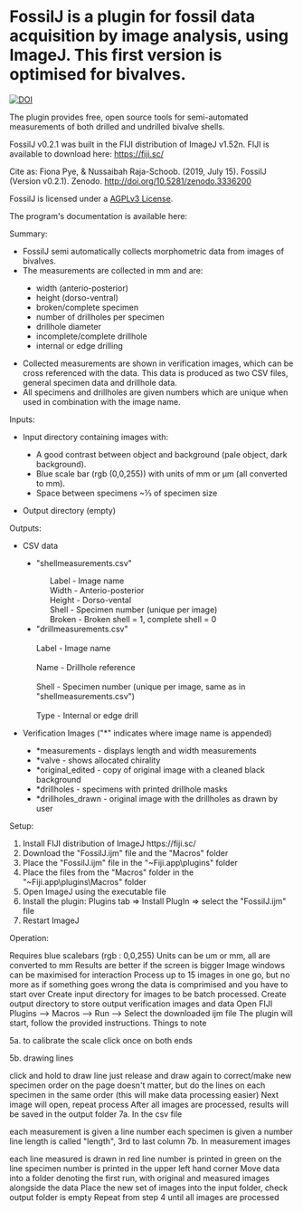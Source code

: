 # FossilJ is a plugin for fossil data acquisition by image analysis, using ImageJ. This first version is optimised for bivalves.

[![DOI](https://zenodo.org/badge/DOI/10.5281/zenodo.3336200.svg)](https://doi.org/10.5281/zenodo.3336200)

The plugin provides free, open source tools for semi-automated measurements of both drilled and undrilled bivalve shells. 

FossilJ v0.2.1 was built in the FIJI distribution of ImageJ v1.52n.
FIJI is available to download here: https://fiji.sc/

Cite as: Fiona Pye, & Nussaibah Raja-Schoob. (2019, July 15). FossilJ (Version v0.2.1). Zenodo. http://doi.org/10.5281/zenodo.3336200

FossilJ is licensed under a [AGPLv3 License](https://tldrlegal.com/license/gnu-affero-general-public-license-v3-(agpl-3.0)#summary).

The program's documentation is available here:

Summary: 
<ul>
  <li>FossilJ semi automatically collects morphometric data from images of bivalves. </li>
  <li>The measurements are collected in mm and are: </li>
    <p style="text-indent: 40px"><ul style="list-style-type:disc;">
      <li>width (anterio-posterior) </li>
      <li>height (dorso-ventral) </li>
      <li>broken/complete specimen </li>
      <li>number of drillholes per specimen </li>
      <li>drillhole diameter </li>
      <li>incomplete/complete drillhole </li>
      <li>internal or edge drilling </li>
    </p></ul>
  <li>Collected measurements are shown in verification images, which can be cross referenced with the data. This data is produced as two CSV files, general specimen data and drillhole data.</li>
  <li>All specimens and drillholes are given numbers which are unique when used in combination with the image name. </li>
</ul>  

Inputs: 
<ul>
  <li>Input directory containing images with: </li>
  <p style="text-indent: 40px"><ul style="list-style-type:disc;">
    <li>A good contrast between object and background (pale object, dark background). </li>
    <li>Blue scale bar (rgb (0,0,255)) with units of mm or &micro;m (all converted to mm). </li>
    <li>Space between specimens ~&frac13; of specimen size </li>
  </ul></p>
  <li>Output directory (empty) </li>
</ul>

Outputs:
<ul>
  <li>CSV data </li>
  <p style="text-indent: 40px">
    <ul style="list-style-type:disc;">
      <li> "shellmeasurements.csv" </li>
      <ul style="list-style-type:none;">
      <li>Label - Image name </li> 
      <li>Width - Anterio-posterior </li> 
      <li>Height - Dorso-vental </li> 
      <li>Shell - Specimen number (unique per image) </li> 
      <li>Broken - Broken shell = 1, complete shell = 0 </li>
      </ul>
      <li> "drillmeasurements.csv" </li>
      <br>Label - Image name </br> 
      <br>Name - Drillhole reference </br> 
      <br>Shell - Specimen number (unique per image, same as in "shellmeasurements.csv") </br> 
      <br>Type - Internal or edge drill </br> 
  </ul></p>
  <li>Verification Images ("*" indicates where image name is appended) </li>
  <p style="text-indent: 40px">
    <ul style="list-style-type:disc;">
      <li>*measurements - displays length and width measurements </li>
      <li>*valve - shows allocated chirality </li>
      <li>*original_edited - copy of original image with a cleaned black background </li>
      <li>*drillholes - specimens with printed drillhole masks </li>
      <li>*drillholes_drawn - original image with the drillholes as drawn by user </li>
  </ul></p>
</ul>  

Setup:
<ol>
  <li>Install FIJI distribution of ImageJ https://fiji.sc/ </li>
  <li>Download the "FossilJ.ijm" file and the "Macros" folder </li>
  <li>Place the "FossilJ.ijm" file in the "~Fiji.app\plugins" folder </li>
  <li>Place the files from the "Macros" folder in the "~Fiji.app\plugins\Macros" folder </li>
  <li>Open ImageJ using the executable file </li>
  <li>Install the plugin: Plugins tab &rArr; Install PlugIn &rArr; select the "FossilJ.ijm" file </li>
  <li>Restart ImageJ </li>
</ol>

Operation:



Requires blue scalebars (rgb : 0,0,255)
Units can be um or mm, all are converted to mm
Results are better if the screen is bigger
Image windows can be maximised for interaction
Process up to 15 images in one go, but no more as if something goes wrong the data is comprimised and you have to start over
Create input directory for images to be batch processed.
Create output directory to store output verification images and data
Open FIJI
Plugins --> Macros --> Run --> Select the downloaded ijm file
The plugin will start, follow the provided instructions.
Things to note

5a. to calibrate the scale click once on both ends

5b. drawing lines

click and hold to draw line
just release and draw again to correct/make new
specimen order on the page doesn't matter, but do the lines on each specimen in the same order (this will make data processing easier)
Next image will open, repeat process
After all images are processed, results will be saved in the output folder
7a. In the csv file

each measurement is given a line number
each specimen is given a number
line length is called "length", 3rd to last column
7b. In measurement images

each line measured is drawn in red
line number is printed in green on the line
specimen number is printed in the upper left hand corner
Move data into a folder denoting the first run, with original and measured images alongside the data
Place the new set of images into the input folder, check output folder is empty
Repeat from step 4 until all images are processed
